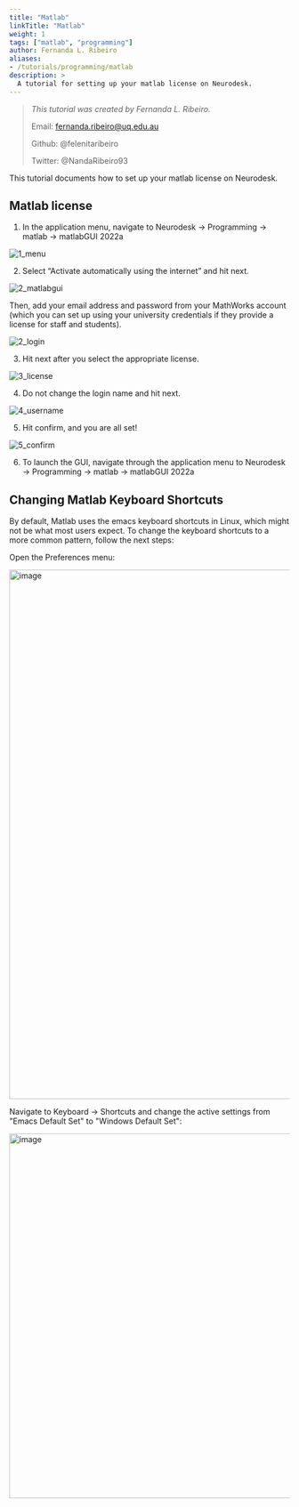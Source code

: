 ```yaml
---
title: "Matlab"
linkTitle: "Matlab"
weight: 1
tags: ["matlab", "programming"]
author: Fernanda L. Ribeiro
aliases:
- /tutorials/programming/matlab
description: > 
  A tutorial for setting up your matlab license on Neurodesk.
---
```



> _This tutorial was created by Fernanda L. Ribeiro._ 
>
> Email: fernanda.ribeiro@uq.edu.au
>
> Github: @felenitaribeiro
>
> Twitter: @NandaRibeiro93
>
<!-- Fill in your personal details above so that we can credit the tutorial to you. Feel free to add any additional contact details i.e. website, or remove those that are irrelevant -->

This tutorial documents how to set up your matlab license on Neurodesk. 

## Matlab license

1. In the application menu, navigate to Neurodesk → Programming → matlab → matlabGUI 2022a

![1_menu](/matlab/0_appmenu.png '1_menu')

2. Select “Activate automatically using the internet” and hit next. 

![2_matlabgui](/matlab/1_matlabgui.png '2_matlabgui')

Then, add your email address and password from your MathWorks account (which you can set up using your university credentials if they provide a license for staff and students).

![2_login](/matlab/2_login.png '2_login')

3. Hit next after you select the appropriate license.

![3_license](/matlab/3_license.png '3_license')

4. Do not change the login name and hit next.

![4_username](/matlab/4_username.png '4_username')

5. Hit confirm, and you are all set!

![5_confirm](/matlab/5_confirm.png '5_confirm')

6. To launch the GUI, navigate through the application menu to Neurodesk → Programming → matlab → matlabGUI 2022a

## Changing Matlab Keyboard Shortcuts
By default, Matlab uses the emacs keyboard shortcuts in Linux, which might not be what most users expect. To change the keyboard shortcuts to a more common pattern, follow the next steps:

Open the Preferences menu:

<img width="952" alt="image" src="https://github.com/NeuroDesk/neurodesk.github.io/assets/4021595/570c1ab4-2388-4f11-a8b4-939c5438a792">

Navigate to Keyboard -> Shortcuts and change the active settings from "Emacs Default Set" to "Windows Default Set":

<img width="656" alt="image" src="https://github.com/NeuroDesk/neurodesk.github.io/assets/4021595/59642792-2146-4ede-9bfa-90dffee7e85a">
